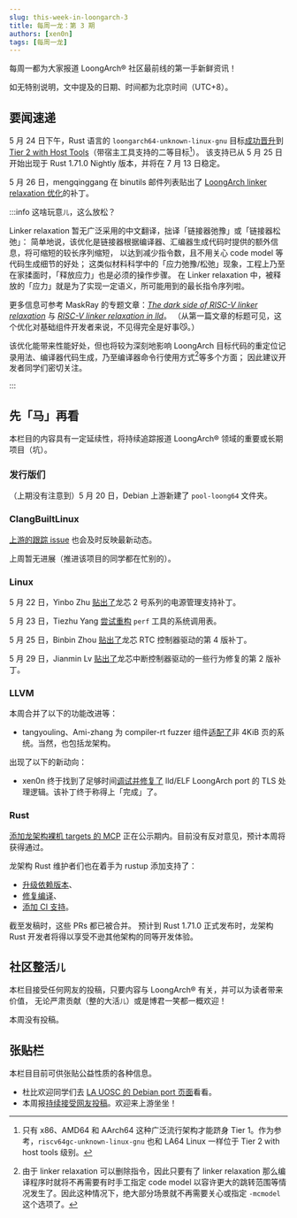 ```yaml
---
slug: this-week-in-loongarch-3
title: 每周一龙：第 3 期
authors: [xen0n]
tags: [每周一龙]
---
```


每周一都为大家报道 LoongArch&reg; 社区最前线的第一手新鲜资讯！

<!-- truncate -->

如无特别说明，文中提及的日期、时间都为北京时间（UTC+8）。

## 要闻速递

5 月 24 日下午，Rust 语言的 `loongarch64-unknown-linux-gnu` 目标[成功晋升][rust-loong-tier2]到
[Tier 2 with Host Tools]（带宿主工具支持的二等目标[^注一]）。
该支持已从 5 月 25 日开始出现于 Rust 1.71.0 Nightly 版本，并将在 7 月 13 日稳定。

5 月 26 日，mengqinggang 在 binutils 邮件列表贴出了 [LoongArch linker relaxation 优化][binutils-loong-relax]的补丁。

:::info 这啥玩意<small>儿</small>，这么放松？

Linker relaxation 暂无广泛采用的中文翻译，拙译「链接器弛豫」或「链接器松弛」：
简单地说，该优化是链接器根据编译器、汇编器生成代码时提供的额外信息，将可缩短的较长序列缩短，
以达到减少指令数，且不用关心 code model 等代码生成细节的好处；
这类似材料科学中的「应力弛豫/松弛」现象，工程上乃至在家揉面时，「释放应力」也是必须的操作步骤。
在 Linker relaxation 中，被释放的「应力」就是为了实现一定语义，所可能用到的最长指令序列啦。

更多信息可参考 MaskRay 的专题文章：[*The dark side of RISC-V linker relaxation*](http://maskray.me/blog/2021-03-14-the-dark-side-of-riscv-linker-relaxation)
与 [*RISC-V linker relaxation in lld*](http://maskray.me/blog/2022-07-10-riscv-linker-relaxation-in-lld)。
（从第一篇文章的标题可见，这个优化对基础组件开发者来说，不见得完全是好事:smirk_cat:。）

该优化能带来性能好处，但也将较为深刻地影响 LoongArch 目标代码的重定位记录用法、编译器代码生成，乃至编译器命令行使用方式[^注二]等多个方面；
因此建议开发者同学们密切关注。

:::

[binutils-loong-relax]: https://sourceware.org/pipermail/binutils/2023-May/127630.html
[rust-loong-tier2]: https://github.com/rust-lang/rust/pull/110936
[Tier 2 with Host Tools]: https://doc.rust-lang.org/rustc/target-tier-policy.html#tier-2-with-host-tools

[^注一]: 只有 x86、AMD64 和 AArch64 这种广泛流行架构才能跻身 Tier 1。作为参考，`riscv64gc-unknown-linux-gnu` 也和 LA64 Linux 一样位于 Tier 2 with host tools 级别。
[^注二]: 由于 linker relaxation 可以删除指令，因此只要有了 linker relaxation 那么编译程序时就将不再需要有时手工指定 code model 以容许更大的跳转范围等情况发生了。因此这种情况下，绝大部分场景就不再需要关心或指定 `-mcmodel` 这个选项了。

## 先「马」再看

本栏目的内容具有一定延续性，将持续追踪报道 LoongArch&reg; 领域的重要或长期项目（坑）。

### 发行版们

（上期没有注意到）5 月 20 日，Debian 上游新建了 `pool-loong64` 文件夹。

### ClangBuiltLinux

[上游的跟踪 issue](https://github.com/ClangBuiltLinux/linux/issues/1787)
也会及时反映最新动态。

上周暂无进展（推进该项目的同学都在忙别的）。

### Linux

5 月 22 日，Yinbo Zhu [贴出了](https://lore.kernel.org/loongarch/20230522093156.7108-1-zhuyinbo@loongson.cn/)龙芯 2 号系列的电源管理支持补丁。

5 月 23 日，Tiezhu Yang [尝试重构](https://lore.kernel.org/loongarch/1684837327-18203-1-git-send-email-yangtiezhu@loongson.cn/) `perf` 工具的系统调用表。

5 月 25 日，Binbin Zhou [贴出了](https://lore.kernel.org/loongarch/cover.1684983279.git.zhoubinbin@loongson.cn/)龙芯 RTC 控制器驱动的第 4 版补丁。

5 月 29 日，Jianmin Lv [贴出了](https://lore.kernel.org/loongarch/20230529010954.2678-1-lvjianmin@loongson.cn/)龙芯中断控制器驱动的一些行为修复的第 2 版补丁。

### LLVM

本周合并了以下的功能改进等：

* tangyouling、Ami-zhang 为 compiler-rt fuzzer 组件[适配了][D140607]非 4KiB 页的系统。当然，也包括龙架构。

出现了以下的新动向：

* xen0n 终于找到了足够时间[调试并修复了][D138135] lld/ELF LoongArch port 的 TLS 处理逻辑。该补丁终于称得上「完成」了。

[D138135]: https://reviews.llvm.org/D138135
[D140607]: https://reviews.llvm.org/D140607

### Rust

[添加龙架构裸机 targets 的 MCP][loong-baremetal-mcp] 正在公示期内。目前没有反对意见，预计本周将获得通过。

龙架构 Rust 维护者们也在着手为 rustup 添加支持了：

* [升级依赖版本][rustup-pr-1]、
* [修复编译][rustup-pr-2]、
* [添加 CI 支持][rustup-pr-3]。

[loong-baremetal-mcp]: https://github.com/rust-lang/compiler-team/issues/628
[rustup-pr-1]: https://github.com/rust-lang/rustup/pull/3365
[rustup-pr-2]: https://github.com/rust-lang/rustup/pull/3364
[rustup-pr-3]: https://github.com/rust-lang/rustup/pull/3363

截至发稿时，这些 PRs 都已被合并。
预计到 Rust 1.71.0 正式发布时，龙架构 Rust 开发者将得以享受不逊其他架构的同等开发体验。

## 社区整活<small>儿</small>

本栏目接受任何网友的投稿，只要内容与 LoongArch&reg; 有关，并可以为读者带来价值，
无论严肃贡献（整的大活<small>儿</small>）或是博君一笑都一概欢迎！

本周没有投稿。

## 张贴栏

本栏目目前可供张贴公益性质的各种信息。

* 杜比欢迎同学们去 [LA UOSC 的 Debian port 页面][lauosc-debian]看看。
* 本周报[持续接受网友投稿][call-for-submissions]。欢迎来上游坐坐！

[lauosc-debian]: https://bbs.loongarch.org/d/167-lauosc-debian-12-ports
[call-for-submissions]: https://github.com/loongson-community/areweloongyet/issues/16
